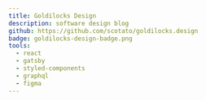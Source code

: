 ```yaml
---
title: Goldilocks Design
description: software design blog
github: https://github.com/scotato/goldilocks.design
badge: goldilocks-design-badge.png
tools: 
  - react
  - gatsby
  - styled-components
  - graphql
  - figma
---
```

